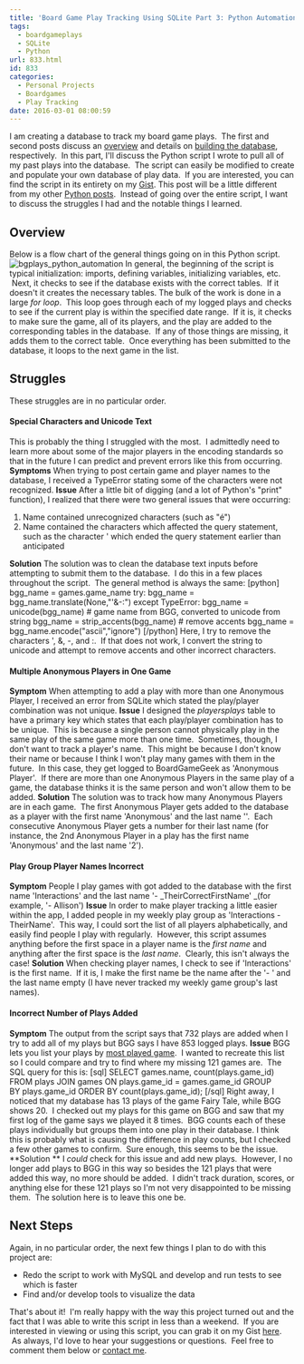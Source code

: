 ```yaml
---
title: 'Board Game Play Tracking Using SQLite Part 3: Python Automation'
tags:
  - boardgameplays
  - SQLite
  - Python
url: 833.html
id: 833
categories:
  - Personal Projects
  - Boardgames
  - Play Tracking
date: 2016-03-01 08:00:59
---
```


I am creating a database to track my board game plays.  The first and second posts discuss an [overview](/board-game-play-tracking-using-sql-part-1overview/) and details on [building the database](/board-game-play-tracking-using-sql-part-2-building-db/), respectively.  In this part, I'll discuss the Python script I wrote to pull all of my past plays into the database.  The script can easily be modified to create and populate your own database of play data.  If you are interested, you can find the script in its entirety on my [Gist](https://gist.github.com/allisontharp/46111f2a398a734a82a6). This post will be a little different from my other [Python posts](/category/python/).  Instead of going over the entire script, I want to discuss the struggles I had and the notable things I learned.

Overview
--------

Below is a flow chart of the general things going on in this Python script. ![bgplays_python_automation](/wp-content/uploads/2016/03/bgplays_python_automation.png) In general, the beginning of the script is typical initialization: imports, defining variables, initializing variables, etc.  Next, it checks to see if the database exists with the correct tables.  If it doesn't it creates the necessary tables. The bulk of the work is done in a large _for loop_.  This loop goes through each of my logged plays and checks to see if the current play is within the specified date range.  If it is, it checks to make sure the game, all of its players, and the play are added to the corresponding tables in the database.  If any of those things are missing, it adds them to the correct table.  Once everything has been submitted to the database, it loops to the next game in the list.

Struggles
---------

These struggles are in no particular order.

#### Special Characters and Unicode Text

This is probably the thing I struggled with the most.  I admittedly need to learn more about some of the major players in the encoding standards so that in the future I can predict and prevent errors like this from occurring. **Symptoms** When trying to post certain game and player names to the database, I received a TypeError stating some of the characters were not recognized. **Issue** After a little bit of digging (and a lot of Python's "print" function), I realized that there were two general issues that were occurring:

1.  Name contained unrecognized characters (such as "é")
2.  Name contained the characters which affected the query statement, such as the character ' which ended the query statement earlier than anticipated

**Solution** The solution was to clean the database text inputs before attempting to submit them to the database.  I do this in a few places throughout the script.  The general method is always the same: \[python\] bgg\_name = games.game\_name try: bgg\_name = bgg\_name.translate(None,"'&-:") except TypeError: bgg\_name = unicode(bgg\_name) # game name from BGG, converted to unicode from string bgg\_name = strip\_accents(bgg\_name) # remove accents bgg\_name = bgg_name.encode("ascii","ignore") \[/python\] Here, I try to remove the characters ', &, -, and :.  If that does not work, I convert the string to unicode and attempt to remove accents and other incorrect characters.

#### Multiple Anonymous Players in One Game

**Symptom** When attempting to add a play with more than one Anonymous Player, I received an error from SQLite which stated the play/player combination was not unique. **Issue** I designed the _playersplays_ table to have a primary key which states that each play/player combination has to be unique.  This is because a single person cannot physically play in the same play of the same game more than one time.  Sometimes, though, I don't want to track a player's name.  This might be because I don't know their name or because I think I won't play many games with them in the future.  In this case, they get logged to BoardGameGeek as 'Anonymous Player'.  If there are more than one Anonymous Players in the same play of a game, the database thinks it is the same person and won't allow them to be added. **Solution** The solution was to track how many Anonymous Players are in each game.  The first Anonymous Player gets added to the database as a player with the first name 'Anonymous' and the last name ''.  Each consecutive Anonymous Player gets a number for their last name (for instance, the 2nd Anonymous Player in a play has the first name 'Anonymous' and the last name '2').

#### Play Group Player Names Incorrect

**Symptom** People I play games with got added to the database with the first name 'Interactions' and the last name '- _TheirCorrectFirstName' _(for example, '- Allison') **Issue** In order to make player tracking a little easier within the app, I added people in my weekly play group as 'Interactions - TheirName'.  This way, I could sort the list of all players alphabetically, and easily find people I play with regularly.  However, this script assumes anything before the first space in a player name is the _first name_ and anything after the first space is the _last name_.  Clearly, this isn't always the case! **Solution** When checking player names, I check to see if 'Interactions' is the first name.  If it is, I make the first name be the name after the '- ' and the last name empty (I have never tracked my weekly game group's last names).

#### Incorrect Number of Plays Added

**Symptom** The output from the script says that 732 plays are added when I try to add all of my plays but BGG says I have 853 logged plays. **Issue** BGG lets you list your plays by [most played game](https://boardgamegeek.com/plays/bygame/user/mad4hatter/subtype/boardgame).  I wanted to recreate this list so I could compare and try to find where my missing 121 games are.  The SQL query for this is: \[sql\] SELECT games.name, count(plays.game\_id) FROM plays JOIN games ON plays.game\_id = games.game\_id GROUP BY plays.game\_id ORDER BY count(plays.game_id); \[/sql\] Right away, I noticed that my database has 13 plays of the game Fairy Tale, while BGG shows 20.  I checked out my plays for this game on BGG and saw that my first log of the game says we played it 8 times.  BGG counts each of these plays individually but groups them into one play in their database. I think this is probably what is causing the difference in play counts, but I checked a few other games to confirm.  Sure enough, this seems to be the issue. **Solution ** I _could_ check for this issue and add new plays.  However, I no longer add plays to BGG in this way so besides the 121 plays that were added this way, no more should be added.  I didn't track duration, scores, or anything else for these 121 plays so I'm not very disappointed to be missing them.  The solution here is to leave this one be.

Next Steps
----------

Again, in no particular order, the next few things I plan to do with this project are:

*   Redo the script to work with MySQL and develop and run tests to see which is faster
*   Find and/or develop tools to visualize the data

That's about it!  I'm really happy with the way this project turned out and the fact that I was able to write this script in less than a weekend.  If you are interested in viewing or using this script, you can grab it on my Gist [here](https://gist.github.com/allisontharp/46111f2a398a734a82a6).  As always, I'd love to hear your suggestions or questions.  Feel free to comment them below or [contact me](/contact/).